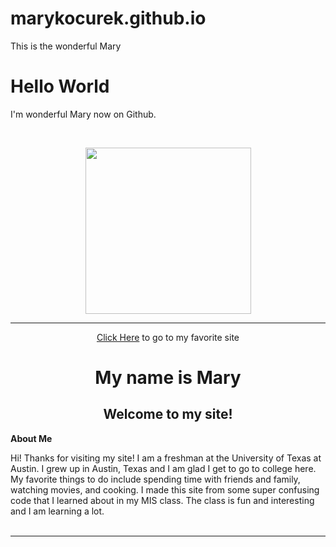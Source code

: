 # marykocurek.github.io
This is the wonderful Mary
<!DOCTYPE html>
<html>
<body>
<h1>Hello World</h1>
<p>I'm wonderful Mary now on Github.</p>
<p>&nbsp;</p>
<center><img src="￼" width="265" height="266" align="BOTTOM" /></center><hr />
<p style="text-align: center;"><a href="https://www.netflix.com/browse">Click Here</a> to go to my favorite site</p>
<h1 style="text-align: center;">My name is Mary</h1>
<h2 style="text-align: center;">Welcome to my site!</h2>
<p><strong>About Me</strong></p>
<p> Hi! Thanks for visiting my site! I am a freshman at the University of Texas at Austin. I grew up in Austin, Texas and I am glad I get to go to college here. My favorite things to do include spending time with friends and family, watching movies, and cooking. I made this site from some super confusing code that I learned about in my MIS class. The class is fun and interesting and I am learning a lot. <br /><br /></p>
</body>
<hr />
</html>
